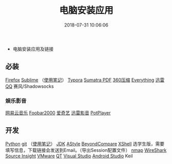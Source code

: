 ﻿---
title: 电脑安装应用
date: 2018-07-31 10:06:06
toc: true
categories:
  - Technology
---

* 电脑安装应用及链接

## 必装
[Firefox](http://www.firefox.com.cn/)
[Sublime](https://www.sublimetext.com/3)  （[使用笔记](/Technology/Sublime-Text/)）
[Typora](https://www.typora.io/#download)
[Sumatra PDF](https://www.sumatrapdfreader.org/download-free-pdf-viewer.html)
[360压缩](http://yasuo.360.cn/)
[Everything](http://www.voidtools.com/)
[迅雷](http://www.xunlei.com/)
[QQ](https://im.qq.com/download/)
赛风/Shadowsocks

<!--more-->

### 娱乐影音
[网易云音乐](https://music.163.com/#/download)
[Foobar2000](http://www.foobar2000.org/download)
[爱奇艺](http://www.iqiyi.com/)
[迅雷影音](http://video.xunlei.com/)
[PotPlayer](https://potplayer.en.softonic.com/)

## 开发
[Python](www.python.org)
[git](https://git-scm.com/downloads)  （[使用笔记](/Technology/git/)）
[JDK](https://www.oracle.com/technetwork/java/javase/downloads/index.html)
[AStyle](https://sourceforge.net/projects/astyle/files/)
[BeyondCompare](http://www.scootersoftware.com/download.php)
[XShell](http://www.netsarang.com/download/software.html) 选学生版，需要填写信息，下载链接会发送到Email。（导出Session配置文件）
[nmap](https://nmap.org/download.html)
[WireShark](https://www.wireshark.org/download.html)
[Source Insight](https://www.sourceinsight.com/download/)
[VMware](https://www.vmware.com/cn/products/workstation-pro/workstation-pro-evaluation.html)
[QT](http://download.qt.io/)
[Visual Studio](https://visualstudio.microsoft.com/zh-hans/)
[Android Studio](https://developer.android.google.cn/studio/index.html)
Keil

